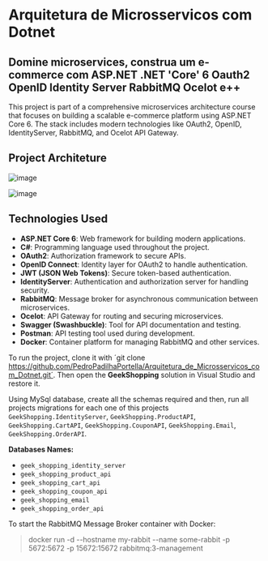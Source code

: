 # Arquitetura de Microsservicos com Dotnet

## Domine microservices, construa um e-commerce com ASP.NET .NET 'Core' 6 Oauth2 OpenID Identity Server RabbitMQ Ocelot e++

This project is part of a comprehensive microservices architecture course that focuses on building a scalable e-commerce platform using ASP.NET Core 6. The stack includes modern technologies like OAuth2, OpenID, IdentityServer, RabbitMQ, and Ocelot API Gateway.

## Project Architeture
![image](https://github.com/PedroPadilhaPortella/GeekShopping/blob/feature/microsservices/arquitetura-microsservicos.png)

![image](https://github.com/user-attachments/assets/bb99e0e1-076e-41c0-b01a-28fc215cfce4)

## Technologies Used

- **ASP.NET Core 6**: Web framework for building modern applications.
- **C#**: Programming language used throughout the project.
- **OAuth2**: Authorization framework to secure APIs.
- **OpenID Connect**: Identity layer for OAuth2 to handle authentication.
- **JWT (JSON Web Tokens)**: Secure token-based authentication.
- **IdentityServer**: Authentication and authorization server for handling security.
- **RabbitMQ**: Message broker for asynchronous communication between microservices.
- **Ocelot**: API Gateway for routing and securing microservices.
- **Swagger (Swashbuckle)**: Tool for API documentation and testing.
- **Postman**: API testing tool used during development.
- **Docker**: Container platform for managing RabbitMQ and other services.

To run the project, clone it with ´git clone https://github.com/PedroPadilhaPortella/Arquitetura_de_Microsservicos_com_Dotnet.git´. 
Then open the **GeekShopping** solution in Visual Studio and restore it.

Using MySql database, create all the schemas required and then, run all projects migrations for each one of this projects `GeekShopping.IdentityServer`, `GeekShopping.ProductAPI`, `GeekShopping.CartAPI`, `GeekShopping.CouponAPI`, `GeekShopping.Email`, `GeekShopping.OrderAPI`.

**Databases Names:**

- `geek_shopping_identity_server`
- `geek_shopping_product_api`
- `geek_shopping_cart_api`
- `geek_shopping_coupon_api`
- `geek_shopping_email`
- `geek_shopping_order_api`

To start the RabbitMQ Message Broker container with Docker:

> docker run -d --hostname my-rabbit --name some-rabbit -p 5672:5672 -p 15672:15672 rabbitmq:3-management
